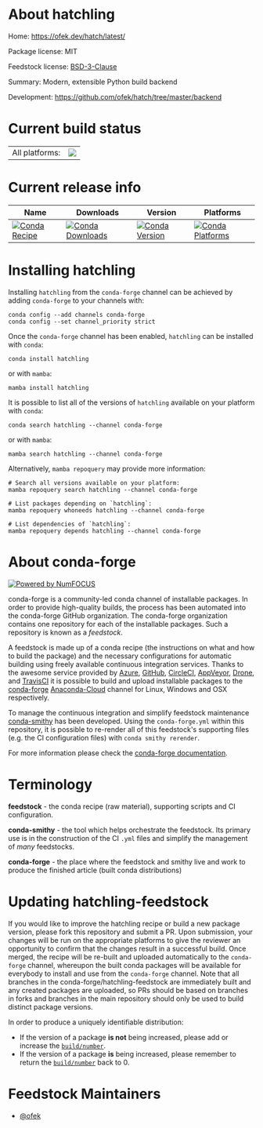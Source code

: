 About hatchling
===============

Home: https://ofek.dev/hatch/latest/

Package license: MIT

Feedstock license: [BSD-3-Clause](https://github.com/conda-forge/hatchling-feedstock/blob/main/LICENSE.txt)

Summary: Modern, extensible Python build backend

Development: https://github.com/ofek/hatch/tree/master/backend

Current build status
====================


<table><tr><td>All platforms:</td>
    <td>
      <a href="https://dev.azure.com/conda-forge/feedstock-builds/_build/latest?definitionId=15545&branchName=main">
        <img src="https://dev.azure.com/conda-forge/feedstock-builds/_apis/build/status/hatchling-feedstock?branchName=main">
      </a>
    </td>
  </tr>
</table>

Current release info
====================

| Name | Downloads | Version | Platforms |
| --- | --- | --- | --- |
| [![Conda Recipe](https://img.shields.io/badge/recipe-hatchling-green.svg)](https://anaconda.org/conda-forge/hatchling) | [![Conda Downloads](https://img.shields.io/conda/dn/conda-forge/hatchling.svg)](https://anaconda.org/conda-forge/hatchling) | [![Conda Version](https://img.shields.io/conda/vn/conda-forge/hatchling.svg)](https://anaconda.org/conda-forge/hatchling) | [![Conda Platforms](https://img.shields.io/conda/pn/conda-forge/hatchling.svg)](https://anaconda.org/conda-forge/hatchling) |

Installing hatchling
====================

Installing `hatchling` from the `conda-forge` channel can be achieved by adding `conda-forge` to your channels with:

```
conda config --add channels conda-forge
conda config --set channel_priority strict
```

Once the `conda-forge` channel has been enabled, `hatchling` can be installed with `conda`:

```
conda install hatchling
```

or with `mamba`:

```
mamba install hatchling
```

It is possible to list all of the versions of `hatchling` available on your platform with `conda`:

```
conda search hatchling --channel conda-forge
```

or with `mamba`:

```
mamba search hatchling --channel conda-forge
```

Alternatively, `mamba repoquery` may provide more information:

```
# Search all versions available on your platform:
mamba repoquery search hatchling --channel conda-forge

# List packages depending on `hatchling`:
mamba repoquery whoneeds hatchling --channel conda-forge

# List dependencies of `hatchling`:
mamba repoquery depends hatchling --channel conda-forge
```


About conda-forge
=================

[![Powered by
NumFOCUS](https://img.shields.io/badge/powered%20by-NumFOCUS-orange.svg?style=flat&colorA=E1523D&colorB=007D8A)](https://numfocus.org)

conda-forge is a community-led conda channel of installable packages.
In order to provide high-quality builds, the process has been automated into the
conda-forge GitHub organization. The conda-forge organization contains one repository
for each of the installable packages. Such a repository is known as a *feedstock*.

A feedstock is made up of a conda recipe (the instructions on what and how to build
the package) and the necessary configurations for automatic building using freely
available continuous integration services. Thanks to the awesome service provided by
[Azure](https://azure.microsoft.com/en-us/services/devops/), [GitHub](https://github.com/),
[CircleCI](https://circleci.com/), [AppVeyor](https://www.appveyor.com/),
[Drone](https://cloud.drone.io/welcome), and [TravisCI](https://travis-ci.com/)
it is possible to build and upload installable packages to the
[conda-forge](https://anaconda.org/conda-forge) [Anaconda-Cloud](https://anaconda.org/)
channel for Linux, Windows and OSX respectively.

To manage the continuous integration and simplify feedstock maintenance
[conda-smithy](https://github.com/conda-forge/conda-smithy) has been developed.
Using the ``conda-forge.yml`` within this repository, it is possible to re-render all of
this feedstock's supporting files (e.g. the CI configuration files) with ``conda smithy rerender``.

For more information please check the [conda-forge documentation](https://conda-forge.org/docs/).

Terminology
===========

**feedstock** - the conda recipe (raw material), supporting scripts and CI configuration.

**conda-smithy** - the tool which helps orchestrate the feedstock.
                   Its primary use is in the construction of the CI ``.yml`` files
                   and simplify the management of *many* feedstocks.

**conda-forge** - the place where the feedstock and smithy live and work to
                  produce the finished article (built conda distributions)


Updating hatchling-feedstock
============================

If you would like to improve the hatchling recipe or build a new
package version, please fork this repository and submit a PR. Upon submission,
your changes will be run on the appropriate platforms to give the reviewer an
opportunity to confirm that the changes result in a successful build. Once
merged, the recipe will be re-built and uploaded automatically to the
`conda-forge` channel, whereupon the built conda packages will be available for
everybody to install and use from the `conda-forge` channel.
Note that all branches in the conda-forge/hatchling-feedstock are
immediately built and any created packages are uploaded, so PRs should be based
on branches in forks and branches in the main repository should only be used to
build distinct package versions.

In order to produce a uniquely identifiable distribution:
 * If the version of a package **is not** being increased, please add or increase
   the [``build/number``](https://docs.conda.io/projects/conda-build/en/latest/resources/define-metadata.html#build-number-and-string).
 * If the version of a package **is** being increased, please remember to return
   the [``build/number``](https://docs.conda.io/projects/conda-build/en/latest/resources/define-metadata.html#build-number-and-string)
   back to 0.

Feedstock Maintainers
=====================

* [@ofek](https://github.com/ofek/)

